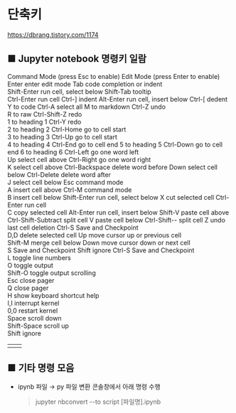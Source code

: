 # 단축키

<https://dbrang.tistory.com/1174>

## ■ Jupyter notebook 명령키 일람

<table>
<tr><td></td><td></td></tr>

 Command Mode (press Esc to enable)		 Edit Mode (press Enter to enable)	
 Enter 	 enter edit mode		 Tab 	 code completion or indent	
 Shift-Enter 	 run cell, select below		 Shift-Tab 	 tooltip	
 Ctrl-Enter 	 run cell		 Ctrl-] 	 indent	
 Alt-Enter 	 run cell, insert below		 Ctrl-[ 	 dedent	
 Y 	 to code		 Ctrl-A 	 select all	
 M 	 to markdown		 Ctrl-Z 	 undo	
 R 	 to raw		 Ctrl-Shift-Z 	 redo	
 1	 to heading 1		 Ctrl-Y 	 redo	
 2	 to heading 2		 Ctrl-Home 	 go to cell start	
 3	 to heading 3		 Ctrl-Up 	 go to cell start	
 4	 to heading 4		 Ctrl-End 	 go to cell end	
 5	 to heading 5		 Ctrl-Down 	 go to cell end	
 6	 to heading 6		 Ctrl-Left 	 go one word left	
 Up 	 select cell above		 Ctrl-Right 	 go one word right	
 K 	 select cell above		 Ctrl-Backspace 	 delete word before	
 Down 	 select cell below		 Ctrl-Delete 	 delete word after	
 J 	 select cell below		 Esc 	 command mode	
 A 	 insert cell above		 Ctrl-M 	 command mode	
 B 	 insert cell below		 Shift-Enter 	 run cell, select below	
 X 	 cut selected cell		 Ctrl-Enter 	 run cell	
 C 	 copy selected cell		 Alt-Enter 	 run cell, insert below	
 Shift-V 	 paste cell above		 Ctrl-Shift-Subtract 	 split cell	
 V 	 paste cell below		 Ctrl-Shift-- 	 split cell	
 Z 	 undo last cell deletion		 Ctrl-S 	 Save and Checkpoint	
 D,D 	 delete selected cell		 Up 	 move cursor up or previous cell	
 Shift-M 	 merge cell below		 Down 	 move cursor down or next cell	
 S 	 Save and Checkpoint		 Shift 	 ignore	
 Ctrl-S 	 Save and Checkpoint				
 L 	 toggle line numbers				
 O 	 toggle output				
 Shift-O 	 toggle output scrolling				
 Esc 	 close pager				
 Q 	 close pager				
 H 	 show keyboard shortcut help				
 I,I 	 interrupt kernel				
 0,0 	 restart kernel				
 Space 	 scroll down				
 Shift-Space 	 scroll up				
 Shift 	 ignore				
 </table>

## ■ 기타 명령 모음
  - ipynb 파일 → py 파일 변환
    콘솔창에서 아래 명령 수행

    > jupyter nbconvert --to script [파일명].ipynb

